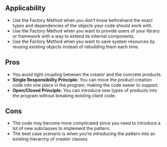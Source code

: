 ## Applicability

-  Use the Factory Method when you don’t know beforehand the exact types and dependencies of the objects your code should work with.
-  Use the Factory Method when you want to provide users of your library or framework with a way to extend its internal components.
-  Use the Factory Method when you want to save system resources by reusing existing objects instead of rebuilding them each time.

## Pros

- You avoid tight coupling between the creator and the concrete products.
- **Single Responsibility Principle:** You can move the product creation code into one place in the program, making the code easier to support.
- **Open/Closed Principle:** You can introduce new types of products into the program without breaking existing client code.

## Cons

- The code may become more complicated since you need to introduce a lot of new subclasses to implement the pattern.
- The best case scenario is when you’re introducing the pattern into an existing hierarchy of creator classes.
